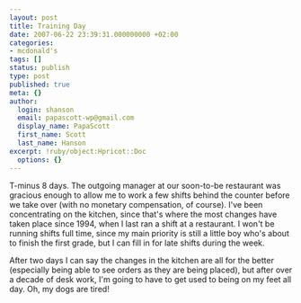 ```yaml
---
layout: post
title: Training Day
date: 2007-06-22 23:39:31.000000000 +02:00
categories:
- mcdonald's
tags: []
status: publish
type: post
published: true
meta: {}
author:
  login: shanson
  email: papascott-wp@gmail.com
  display_name: PapaScott
  first_name: Scott
  last_name: Hanson
excerpt: !ruby/object:Hpricot::Doc
  options: {}
---
```

<p>T-minus 8 days. The outgoing manager at our soon-to-be restaurant was gracious enough to allow me to work a few shifts behind the counter before we take over (with no monetary compensation, of course). I've been concentrating on the kitchen, since that's where the most changes have taken place since 1994, when I last ran a shift at a restaurant. I won't be running shifts full time, since my main priority is still a little boy who's about to finish the first grade, but I can fill in for late shifts during the week. </p>
<p>After two days I can say the changes in the kitchen are all for the better (especially being able to see orders as they are being placed), but after over a decade of desk work, I'm going to have to get used to being on my feet all day. Oh, my dogs are tired!</p>
